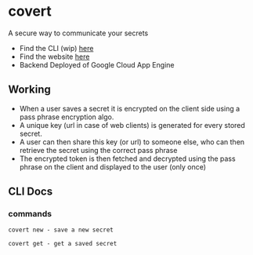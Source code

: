 # covert
A secure way to communicate your secrets
- Find the CLI (wip) [here](https://pypi.org/project/covert-ots/)
- Find the website [here](https://covert-ots.web.app/)
- Backend Deployed of Google Cloud App Engine
## Working
- When a user saves a secret it is encrypted on the client side using a pass phrase encryption algo.
- A unique key (url in case of web clients) is generated for every stored secret.
- A user can then share this key (or url) to someone else, who can then retrieve the secret using the correct pass phrase
- The encrypted token is then fetched and decrypted using the pass phrase on the client and displayed to the user (only once)

## CLI Docs

### commands

```
covert new - save a new secret
```

```
covert get - get a saved secret
```
